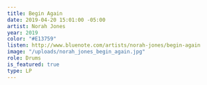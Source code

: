 ```yaml
---
title: Begin Again
date: 2019-04-20 15:01:00 -05:00
artist: Norah Jones
year: 2019
color: "#E13759"
listen: http://www.bluenote.com/artists/norah-jones/begin-again
image: "/uploads/norah_jones_begin_again.jpg"
role: Drums
is_featured: true
type: LP
---
```


